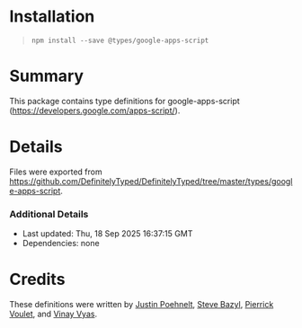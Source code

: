 # Installation
> `npm install --save @types/google-apps-script`

# Summary
This package contains type definitions for google-apps-script (https://developers.google.com/apps-script/).

# Details
Files were exported from https://github.com/DefinitelyTyped/DefinitelyTyped/tree/master/types/google-apps-script.

### Additional Details
 * Last updated: Thu, 18 Sep 2025 16:37:15 GMT
 * Dependencies: none

# Credits
These definitions were written by [Justin Poehnelt](https://github.com/jpoehnelt), [Steve Bazyl](https://github.com/sqrrrl), [Pierrick Voulet](https://github.com/PierrickVoulet), and [Vinay Vyas](https://github.com/vinay-google).
